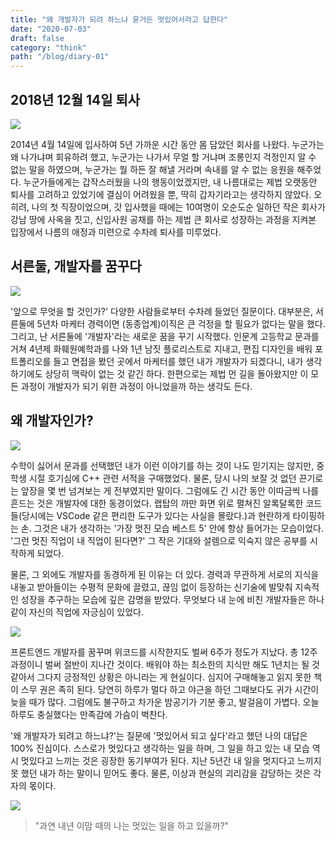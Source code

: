 ```yaml
---
title: "왜 개발자가 되려 하느냐 묻거든 멋있어서라고 답한다"
date: "2020-07-03"
draft: false
category: "think"
path: "/blog/diary-01"
---
```


## 2018년 12월 14일 퇴사
![](https://images.unsplash.com/photo-1554401922-01d46a9d007e?ixlib=rb-1.2.1&ixid=eyJhcHBfaWQiOjEyMDd9&auto=format&fit=crop&w=1950&q=80)

2014년 4월 14일에 입사하여 5년 가까운 시간 동안 몸 담았던 회사를 나왔다. 누군가는 왜 나가냐며 회유하려 했고, 누군가는 나가서 무얼 할 거냐며 조롱인지 걱정인지 알 수 없는 말을 하였으며, 누군가는 뭘 하든 잘 해낼 거라며 속내를 알 수 없는 응원을 해주었다.
누군가들에게는 갑작스러웠을 나의 행동이었겠지만, 내 나름대로는 제법 오랫동안 퇴사를 고려하고 있었기에 결심이 어려웠을 뿐, 딱히 갑자기라고는 생각하지 않았다.
오히려, 나의 첫 직장이었으며, 갓 입사했을 때에는 10여명이 오순도순 일하던 작은 회사가 강남 땅에 사옥을 짓고, 신입사원 공채를 하는 제법 큰 회사로 성장하는 과정을 지켜본 입장에서 나름의 애정과 미련으로 수차례 퇴사를 미루었다.

## 서른둘, 개발자를 꿈꾸다
![](https://images.unsplash.com/photo-1519241047957-be31d7379a5d?ixlib=rb-1.2.1&ixid=eyJhcHBfaWQiOjEyMDd9&auto=format&fit=crop&w=1950&q=80)

'앞으로 무엇을 할 것인가?' 다양한 사람들로부터 수차례 들었던 질문이다. 대부분은, 서른둘에 5년차 마케터 경력이면 (동종업계)이직은 큰 걱정을 할 필요가 없다는 말을 했다. 그리고, 난 서른둘에 '개발자'라는 새로운 꿈을 꾸기 시작했다.
인문계 고등학교 문과를 거쳐 4년제 화훼원예학과를 나와 1년 남짓 플로리스트로 지내고, 편집 디자인을 배워 포트폴리오를 들고 면접을 봤던 곳에서 마케터를 했던 내가 개발자가 되겠다니, 내가 생각하기에도 상당히 맥락이 없는 것 같긴 하다. 한편으로는 제법 먼 길을 돌아왔지만 이 모든 과정이 개발자가 되기 위한 과정이 아니었을까 하는 생각도 든다.

## 왜 개발자인가?
![](https://images.unsplash.com/photo-1498050108023-c5249f4df085?ixlib=rb-1.2.1&ixid=eyJhcHBfaWQiOjEyMDd9&auto=format&fit=crop&w=1952&q=80)

수학이 싫어서 문과를 선택했던 내가 이런 이야기를 하는 것이 나도 믿기지는 않지만, 중학생 시절 호기심에 C++ 관련 서적을 구매했었다. 물론, 당시 나의 보잘 것 없던 끈기로는 앞장을 몇 번 넘겨보는 게 전부였지만 말이다. 그럼에도 긴 시간 동안 이따금씩 나를 흔드는 것은 개발자에 대한 동경이었다. 랩탑의 까만 화면 위로 펼쳐진 알록달록한 코드들(당시에는 VSCode 같은 편리한 도구가 있다는 사실을 몰랐다.)과 현란하게 타이핑하는 손. 그것은 내가 생각하는 '가장 멋진 모습 베스트 5' 안에 항상 들어가는 모습이었다. '그런 멋진 직업이 내 직업이 된다면?' 그 작은 기대와 설렘으로 익숙지 않은 공부를 시작하게 되었다.

물론, 그 외에도 개발자를 동경하게 된 이유는 더 있다. 경력과 무관하게 서로의 지식을 내놓고 받아들이는 수평적 문화에 끌렸고, 끊임 없이 등장하는 신기술에 발맞춰 지속적인 성장을 추구하는 모습에 깊은 감명을 받았다. 무엇보다 내 눈에 비친 개발자들은 하나같이 자신의 직업에 자긍심이 있었다.

![](https://images.unsplash.com/photo-1504805572947-34fad45aed93?ixlib=rb-1.2.1&ixid=eyJhcHBfaWQiOjEyMDd9&auto=format&fit=crop&w=1950&q=80)

프론트엔드 개발자를 꿈꾸며 위코드를 시작한지도 벌써 6주가 정도가 지났다. 총 12주 과정이니 벌써 절반이 지나간 것이다. 배워야 하는 최소한의 지식만 해도 1년치는 될 것 같아서 그다지 긍정적인 상황은 아니라는 게 현실이다. 심지어 구매해놓고 읽지 못한 책이 스무 권은 족히 된다. 당연히 하루가 멀다 하고 야근을 하던 그때보다도 귀가 시간이 늦을 때가 많다. 그럼에도 불구하고 차가운 밤공기가 기분 좋고, 발걸음이 가볍다. 오늘 하루도 충실했다는 만족감에 가슴이 벅찬다.

'왜 개발자가 되려고 하느냐?'는 질문에 '멋있어서 되고 싶다'라고 했던 나의 대답은 100% 진심이다. 스스로가 멋있다고 생각하는 일을 하며, 그 일을 하고 있는 내 모습 역시 멋있다고 느끼는 것은 굉장한 동기부여가 된다. 지난 5년간 내 일을 멋지다고 느끼지 못 했던 내가 하는 말이니 믿어도 좋다. 물론, 이상과 현실의 괴리감을 감당하는 것은 각자의 몫이다.

![](https://images.unsplash.com/photo-1534447677768-be436bb09401?ixlib=rb-1.2.1&auto=format&fit=crop&w=1971&q=80)

> "과연 내년 이맘 때의 나는 멋있는 일을 하고 있을까?"
